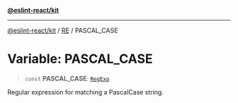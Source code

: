 [**@eslint-react/kit**](../../../../README.md)

***

[@eslint-react/kit](../../../../README.md) / [RE](../README.md) / PASCAL\_CASE

# Variable: PASCAL\_CASE

> `const` **PASCAL\_CASE**: [`RegExp`](https://developer.mozilla.org/docs/Web/JavaScript/Reference/Global_Objects/RegExp)

Regular expression for matching a PascalCase string.
